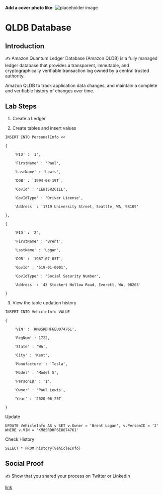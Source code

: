 **Add a cover photo like:**
![placeholder image](https://via.placeholder.com/1200x600)

# QLDB Database

## Introduction

✍️ Amazon Quantum Ledger Database (Amazon QLDB) is a fully managed ledger database that provides a transparent, immutable, and cryptographically verifiable transaction log owned by a central trusted authority.

Amazon QLDB to track application data changes, and maintain a complete and verifiable history of changes over time.



## Lab Steps

1. Create a Ledger

2. Create tables and insert values
```create table PersonalInfo;
INSERT INTO PersonalInfo << 

{

    'PID' : '1',

    'FirstName' : 'Paul',

    'LastName' : 'Lewis',

    'DOB' : `1994-08-19T`,

    'GovId' : 'LEWISR261LL',

    'GovIdType' : 'Driver License',

    'Address' : '1719 University Street, Seattle, WA, 98109'

},

{

    'PID' : '2',

    'FirstName' : 'Brent',

    'LastName' : 'Logan',

    'DOB' : `1967-07-03T`,

    'GovId' : '519-01-0001',

    'GovIdType' : 'Social Security Number',

    'Address' : '43 Stockert Hollow Road, Everett, WA, 98203'

}
```

3. View the table updation history
```
INSERT INTO VehicleInfo VALUE

{

    'VIN' : 'KM8SRDHF6EU074761',

    'RegNum' : 1722,

    'State' : 'WA',

    'City' : 'Kent',

    'Manufacture' : 'Tesla',

    'Model' : 'Model S',

    'PersonID' : '1',

    'Owner' : 'Paul Lewis',

    'Year' : `2020-06-25T`

}
```

Update

```
UPDATE VehicleInfo AS v SET v.Owner = 'Brent Logan', v.PersonID = '2' WHERE v.VIN = 'KM8SRDHF6EU074761'
```

Check History 

```
SELECT * FROM history(VehicleInfo)
```

## Social Proof

✍️ Show that you shared your process on Twitter or LinkedIn

[link](link)
